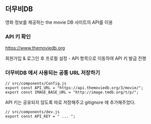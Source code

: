 ## 더무비DB

영화 정보를 제공하는 the movie DB 사이트의 API를 이용

### API 키 확인

https://www.themoviedb.org

회원가입 & 로그인 후 프로필 설정 - API 항목으로 이동하여 API 키 발급 진행

### 더무비DB 에서 사용되는 공통 URL 저장하기

```
// src/components/Config.js
export const API_URL = "https://api.themoviedb.org/3/movie/";
export const IMAGE_BASE_URL = "http://image.tmdb.org/t/p/";
```

API 키는 공유되지 않도록 따로 저장해주고 gitignore 에 추가해주었다.

```
// src/components/dev.js
export const API_KEY = " ... ";
```